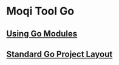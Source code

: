# Moqi Tool Go

## [Using Go Modules](https://go.dev/blog/using-go-modules)

## [Standard Go Project Layout](https://github.com/golang-standards/project-layout/blob/master/README_zh.md)
